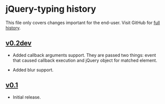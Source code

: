 jQuery-typing history
=====================

This file only covers changes important for the end-user.  Visit GitHub
for [full history][].

  [full history]: http://github.com/narfdotpl/jquery-typing/commits/master


[v0.2dev][]
-----------

  - Added callback arguments support.  They are passed two things: event
    that caused callback execution and jQuery object for matched element.

  - Added blur support.


[v0.1][]
--------

  - Initial release.


  [v0.2dev]: http://github.com/narfdotpl/jquery-typing/compare/v0.1.0...master
  [v0.1]: http://github.com/narfdotpl/jquery-typing/compare/c4b8c10...v0.1.0
